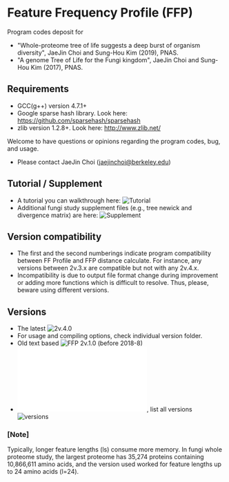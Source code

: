 # Feature Frequency Profile (FFP)  
Program codes deposit for  
* "Whole-proteome tree of life suggests a deep burst of organism diversity", JaeJin Choi and Sung-Hou Kim (2019), PNAS.  
* "A genome Tree of Life for the Fungi kingdom", JaeJin Choi and Sung-Hou Kim (2017), PNAS.  

## Requirements  
- GCC(g++) version 4.7.1+  
- Google sparse hash library. Look here: https://github.com/sparsehash/sparsehash  
- zlib version 1.2.8+. Look here: http://www.zlib.net/  

Welcome to have questions or opinions regarding the program codes, bug, and usage. 
* Please contact JaeJin Choi (jaejinchoi@berkeley.edu) 
  
## Tutorial / Supplement
* A tutorial you can walkthrough here: ![Tutorial](example)
* Additional fungi study supplement files (e.g., tree newick and divergence matrix) are here: ![Supplement](fungi_tree_supplement)  
  
## Version compatibility
* The first and the second numberings indicate program compatibility between FF Profile and FFP distance calculate. For instance, any versions between 2v.3.x are compatible but not with any 2v.4.x.  
* Incompatibility is due to output file format change during improvement or adding more functions which is difficult to resolve. Thus, please, beware using different versions.  

## Versions
* The latest ![2v.4.0](versions/2v.4.x)  
* For usage and compiling options, check individual version folder.  
* Old text based ![FFP 2v.1.0 (before 2018-8)](versions/2v.1.0)  
* ![update history](versions/update_history.txt), list all versions ![versions](versions)  


### [Note]
Typically, longer feature lengths (ls) consume more memory. In fungi whole proteome study, the largest proteome has 35,274 proteins containing 10,866,611 amino acids, and the version used worked for feature lengths up to 24 amino acids (l=24).  

